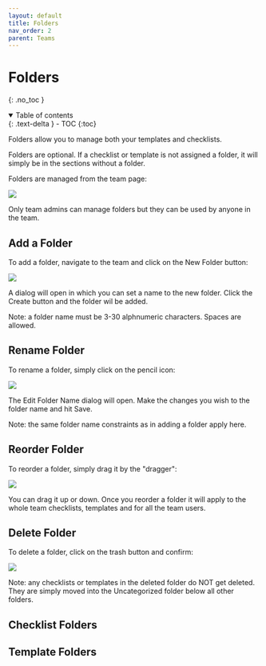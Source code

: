 ```yaml
---
layout: default
title: Folders
nav_order: 2
parent: Teams
---
```

# Folders
{: .no_toc }

<details open markdown="block">
  <summary>
    Table of contents
  </summary>
  {: .text-delta }
- TOC
{:toc}
</details>

Folders allow you to manage both your templates and checklists. 

Folders are optional. If a checklist or template is not assigned a folder, it will simply be in the sections without a folder. 

Folders are managed from the team page:

![](/assets/images/teams/folders.png)

Only team admins can manage folders but they can be used by anyone in the team.

## Add a Folder
To add a folder, navigate to the team and click on the New Folder button:

![](/assets/images/teams/folders-add.png)

A dialog will open in which you can set a name to the new folder. Click the Create button and the folder wil be added.

Note: a folder name must be 3-30 alphnumeric characters. Spaces are allowed.

## Rename Folder
To rename a folder, simply click on the pencil icon:

![](/assets/images/teams/folders-rename.png)

The Edit Folder Name dialog will open. Make the changes you wish to the folder name and hit Save. 

Note: the same folder name constraints as in adding a folder apply here.

## Reorder Folder
To reorder a folder, simply drag it by the "dragger":

![](/assets/images/teams/folders-reorder.png)

You can drag it up or down. Once you reorder a folder it will apply to the whole team checklists, templates and for all the team users.

## Delete Folder
To delete a folder, click on the trash button and confirm:

![](/assets/images/teams/folders-reorder.png)

Note: any checklists or templates in the deleted folder do NOT get deleted. They are simply moved into the Uncategorized folder below all other folders.

## Checklist Folders

## Template Folders

